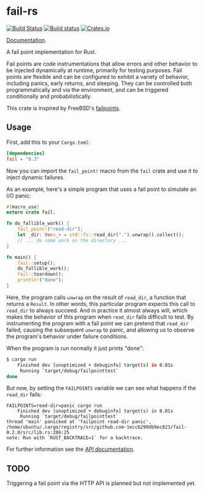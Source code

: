 # fail-rs

[![Build Status](https://travis-ci.org/pingcap/fail-rs.svg?branch=master)](https://travis-ci.org/pingcap/fail-rs)
[![Build status](https://ci.appveyor.com/api/projects/status/vksd5ifajog5gbiu/branch/master?svg=true)](https://ci.appveyor.com/project/busyjay/fail-rs/branch/master)
[![Crates.io](https://img.shields.io/crates/v/fail.svg?maxAge=2592000)](https://crates.io/crates/fail)

[Documentation](https://docs.rs/fail).

A fail point implementation for Rust.

Fail points are code instrumentations that allow errors and other behavior to be injected dynamically at runtime, primarily for testing purposes. Fail points are flexible and can be configured to exhibit a variety of behavior, including panics, early returns, and sleeping. They can be controlled both programmatically and via the environment, and can be triggered conditionally and probabilistically.

This crate is inspired by FreeBSD's [failpoints](https://freebsd.org/cgi/man.cgi?query=fail).

## Usage

First, add this to your `Cargo.toml`:

```toml
[dependencies]
fail = "0.3"
```

Now you can import the `fail_point!` macro from the `fail` crate and use it to inject dynamic failures.

As an example, here's a simple program that uses a fail point to simulate an I/O panic:

```rust
#[macro_use]
extern crate fail;

fn do_fallible_work() {
    fail_point!("read-dir");
    let _dir: Vec<_> = std::fs::read_dir(".").unwrap().collect();
    // ... do some work on the directory ...
}

fn main() {
    fail::setup();
    do_fallible_work();
    fail::teardown();
    println!("done");
}
```

Here, the program calls `unwrap` on the result of `read_dir`, a function that returns a `Result`. In other words, this particular program expects this call to `read_dir` to always succeed. And in practice it almost always will, which makes the behavior of this program when `read_dir` fails difficult to test. By instrumenting the program with a fail point we can pretend that `read_dir` failed, causing the subsequent `unwrap` to panic, and allowing us to observe the program's behavior under failure conditions.

When the program is run normally it just prints "done":

```sh
$ cargo run
    Finished dev [unoptimized + debuginfo] target(s) in 0.01s
     Running `target/debug/failpointtest`
done
```

But now, by setting the `FAILPOINTS` variable we can see what happens if the `read_dir` fails:

```
FAILPOINTS=read-dir=panic cargo run
    Finished dev [unoptimized + debuginfo] target(s) in 0.01s
     Running `target/debug/failpointtest`
thread 'main' panicked at 'failpoint read-dir panic', /home/ubuntu/.cargo/registry/src/github.com-1ecc6299db9ec823/fail-0.2.0/src/lib.rs:286:25
note: Run with `RUST_BACKTRACE=1` for a backtrace.
```

For further information see the [API documentation](https://docs.rs/fail).


## TODO

Triggering a fail point via the HTTP API is planned but not implemented yet.
